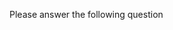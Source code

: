 
Please answer the following question
<question source="https://raw.githubusercontent.com/Aryan-MP/inline_ques/main/ques/2.md" />

<validate step="06b54e8d-185f-423b-91c0-3c3829f093ab" /> 


